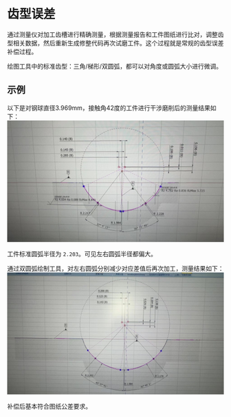 # 齿型误差

通过测量仪对加工齿槽进行精确测量，根据测量报告和工件图纸进行比对，调整齿型相关数据，然后重新生成修整代码再次试磨工件。这个过程就是常规的齿型误差补偿过程。

绘图工具中的标准齿型：三角/梯形/双圆弧，都可以对角度或圆弧大小进行微调。

## 示例

以下是对钢球直径3.969mm，接触角42度的工件进行干涉磨削后的测量结果如下：
![img](resources/test1.jpg)

工件标准圆弧半径为 `2.203`。可见左右圆弧半径都偏大。

通过双圆弧绘制工具，对左右圆弧分别减少对应差值后再次加工，测量结果如下：
![img](resources/test2.jpg)

补偿后基本符合图纸公差要求。
